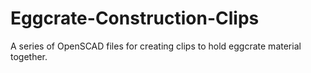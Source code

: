 Eggcrate-Construction-Clips
===========================

A series of OpenSCAD files for creating clips to hold eggcrate material together.